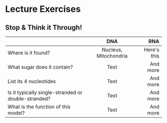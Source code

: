# Lecture Exercises  


## Stop & Think it Through!

|         | DNA | RNA     |
| :---        |    :----:   |          ---: |
| Where is it found?          | Nucleus, Mitochondria       | Here's this   |
| What sugar does it contain? | Text        | And more      |
| List its 4 nucleotides      | Text        | And more      |
| Is it typically single-stranded or double-stranded?   | Text        | And more      |
| What is the function of this model?   | Text        | And more      |